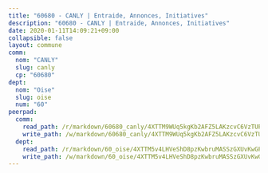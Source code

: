```yaml
---
title: "60680 - CANLY | Entraide, Annonces, Initiatives"
description: "60680 - CANLY | Entraide, Annonces, Initiatives"
date: 2020-01-11T14:09:21+09:00
collapsible: false
layout: commune
comm:
  nom: "CANLY"
  slug: canly
  cp: "60680"
dept:
  nom: "Oise"
  slug: oise
  num: "60"
peerpad:
  comm:
    read_path: /r/markdown/60680_canly/4XTTM9WUq5kgKb2AFZ5LAKzcvC6VzTUPPuFZVLSLZuBPyKb3T
    write_path: /w/markdown/60680_canly/4XTTM9WUq5kgKb2AFZ5LAKzcvC6VzTUPPuFZVLSLZuBPyKb3T-K3TgUutgz5H8TQpcR36fdNurZFXSPVFqaxdWBNvvXFoGStB4unKZGW5Ly5ERd9hWC5Fmu8w2D2wr9QPvrTsNnbDGnEUPUmAzkjWSLBWmxfE7HM6ShmEqDynk2QQwF1VwiwCBW2SH
  dept:
    read_path: /r/markdown/60_oise/4XTTM5v4LHVeShD8pzKwbruMASSzGXUvKwGPyPNR6Aq6aruGY
    write_path: /w/markdown/60_oise/4XTTM5v4LHVeShD8pzKwbruMASSzGXUvKwGPyPNR6Aq6aruGY-K3TgTfEPmBuMGxs3WizC7aafmuSUvuvwsE7nM986pS4fEczEhokrfL1mXNtU722XatpEcDhfhLf5xd24JkCKBD4DcQHeF5CYjEkAVzDN3PuQerZfYGZ5zy2XFcJNh2Z1pYjLoQTn
---
```


